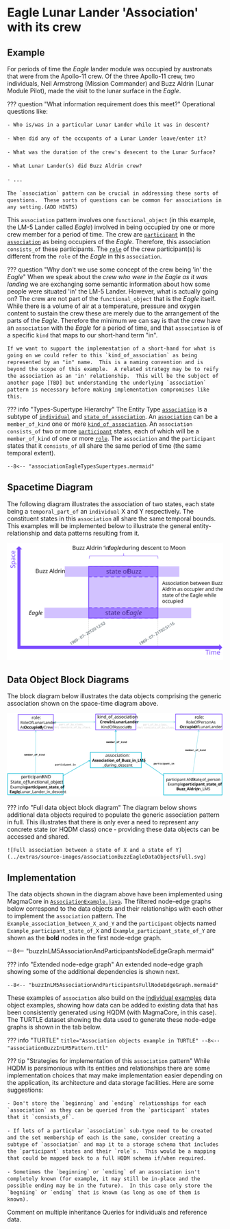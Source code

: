 # Eagle Lunar Lander 'Association' with its crew


## Example
For periods of time the *Eagle* lander module was occupied by austronats that were from the Apollo-11 crew.  Of the three Apollo-11 crew, two individuals, Neil Armstrong (Mission Commander) and Buzz Aldrin (Lunar Module Pilot), made the visit to the lunar surface in the *Eagle*.

??? question "What information requirement does this meet?"
    Operational questions like:

    - Who is/was in a particular Lunar Lander while it was in descent?

    - When did any of the occupants of a Lunar Lander leave/enter it?

    - What was the duration of the crew's desecent to the Lunar Surface?

    - What Lunar Lander(s) did Buzz Aldrin crew?

    - ...

    The `association` pattern can be crucial in addressing these sorts of questions.  These sorts of questions can be common for associations in any setting.(ADD HINTS)

This `association` pattern involves one `functional_object` (in this example, the LM-5 Lander called *Eagle*) involved in being occupied by one or more crew member for a period of time.  The crew are [`participant`](https://github.com/hqdmTop/hqdmFramework/wiki/participant) in the [`association`](https://github.com/hqdmTop/hqdmFramework/wiki/association) as being occupiers of the *Eagle*. Therefore, this association  `consists_of` these participants.  The [`role`](https://github.com/hqdmTop/hqdmFramework/wiki/role) of the crew participant(s) is different from the `role` of the *Eagle* in this `association`.

??? question "Why don't we use some concept of the crew being 'in' the *Eagle*"
    When we speak about the *crew who were in the Eagle as it was landing* we are exchanging some semantic information about how some people were situated 'in' the LM-5 Lander.  However, what is actually going on?  The crew are not part of the `functional_object` that is the *Eagle* itself.  While there is a volume of air at a temperature, pressure and oxygen content to sustain the crew these are merely due to the arrangement of the parts of the *Eagle*.  Therefore the minimum we can say is that the crew have an `association` with the *Eagle* for a period of time, and that `association` is of a specific `kind` that maps to our short-hand term "in".

    If we want to support the implementation of a short-hand for what is going on we could refer to this `kind_of_association` as being represented by an "in" name.  This is a naming convention and is beyond the scope of this example.  A related strategy may be to reify the association as an 'in' relationship.  This will be the subject of another page [TBD] but understanding the underlying `association` pattern is necessary before making implementation compromises like this.

??? info "Types-Supertype Hierarchy"
    The Entity Type [`association`](https://github.com/hqdmTop/hqdmFramework/wiki/association) is a subtype of [`individual`](https://github.com/hqdmTop/hqdmFramework/wiki/individual) and [`state_of_association`](https://github.com/hqdmTop/hqdmFramework/wiki/state_of_association).  An [`association`](https://github.com/hqdmTop/hqdmFramework/wiki/association) can be a `member_of_kind` one or more [`kind_of_association`](https://github.com/hqdmTop/hqdmFramework/wiki/kind_of_association).  An `association` `consists_of` two or more [`participant`](https://github.com/hqdmTop/hqdmFramework/wiki/participant) states, each of which will be a `member_of_kind` of one or more [`role`](https://github.com/hqdmTop/hqdmFramework/wiki/role).  The `association` and the `participant` states that it `consists_of` all share the same period of time (the same temporal extent).

    --8<-- "associationEagleTypesSupertypes.mermaid"

## Spacetime Diagram
The following diagram illustrates the association of two states, each state being a `temporal_part_of` an `individual` X and Y respectively.  The constituent states in this `association` all share the same temporal bounds.  This examples will be implemented below to illustrate the general entity-relationship and data patterns resulting from it.

![An association between *Eagle* and its crew during descent](../extras/source-images/associationBuzzInEagle.svg)

## Data Object Block Diagrams
The block diagram below illustrates the data objects comprising the generic association shown on the space-time diagram above.

![Data object block diagram of association between a state of X and a state of Y](../extras/source-images/associationBuzzEagleDataObjects.svg)

??? info "Full data object block diagram"
    The diagram below shows additional data objects required to populate the generic association pattern in full.  This illustrates that there is only ever a need to represent any concrete state (or HQDM class) once - providing these data objects can be accessed and shared.

    ![Full association between a state of X and a state of Y](../extras/source-images/associationBuzzEagleDataObjectsFull.svg)


## Implementation
The data objects shown in the diagram above have been implemented using MagmaCore in [`AssociationExample.java`](https://github.com/ClimbingAl/code-for-hqdm-patterns/blob/main/patterns/src/main/java/patterns/hqdm/association/AssociationExample.java).  The filtered node-edge graphs below correspond to the data objects and their relationships with each other to implement the `association` pattern.  The `Example_association_between_X_and_Y` and the `participant` objects named `Example_participant_state_of_X` and `Example_participant_state_of_Y` are shown as the **bold** nodes in the first node-edge graph.

--8<-- "buzzInLM5AssociationAndParticipantsNodeEdgeGraph.mermaid"

??? info "Extended node-edge graph"
    An extended node-edge graph showing some of the additional dependencies is shown next.

    --8<-- "buzzInLM5AssociationAndParticipantsFullNodeEdgeGraph.mermaid"

These examples of `association` also build on the [individual examples](../individual/individual.md) data object examples, showing how data can be added to existing data that has been consistently generated using HQDM (with MagmaCore, in this case).  The TURTLE dataset showing the data used to generate these node-edge graphs is shown in the tab below.

??? info "TURTLE"
    ``` title="Association objects example in TURTLE"
    --8<-- "associationBuzzInLM5Pattern.ttl"
    ```

??? tip "Strategies for implementation of this `association` pattern"
    While HQDM is parsimonious with its entities and relationships there are some implementation choices that may make implementation easier depending on the application, its architecture and data storage facilities.  Here are some suggestions:

    - Don't store the `beginning` and `ending` relationships for each `association` as they can be queried from the `participant` states that it `consists_of`.

    - If lots of a particular `association` sub-type need to be created and the set membership of each is the same, consider creating a subtype of `association` and map it to a storage schema that includes the `participant` states and their `role`s.  This would be a mapping that could be mapped back to a full HQDM schema if/when required.

    - Sometimes the `beginning` or `ending` of an association isn't completely known (for example, it may still be in-place and the possible ending may be in the future).  In this case only store the `begniing` or `ending` that is known (as long as one of them is known).

Comment on multiple inheritance
Queries for individuals and reference data.